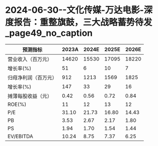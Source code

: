 # 2024-06-30--文化传媒-万达电影-深度报告：重整旗鼓，三大战略蓄势待发_page49_no_caption

| 预测指标 | 2023A | 2024E | 2025E | 2026E |
| --- | --- | --- | --- | --- |
| 营业收入（百万元） | 14620 | 15530 | 17095 | 18220 |
| 增长率(%) | 51 | 6 | 10 | 7 |
| 归母净利润（百万元） | 912 | 1213 | 1569 | 1825 |
| 增长率(%) | 147 | 33 | 29 | 16 |
| 摊薄每股收益（元） | 0.42 | 0.56 | 0.72 | 0.84 |
| ROE(%) | 11 | 12 | 13 | 12 |
| P/E | 31.10 | 21.73 | 16.80 | 14.43 |
| PB | 3.53 | 2.67 | 2.17 | 1.80 |
| PS | 1.94 | 1.70 | 1.54 | 1.44 |
| EV/EBITDA | 10.24 | 8.75 | 7.37 | 6.25 |